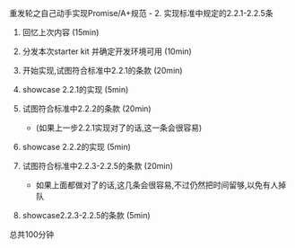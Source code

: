 重发轮之自己动手实现Promise/A+规范 - 2. 实现标准中规定的2.2.1-2.2.5条

1. 回忆上次内容 (15min)

2. 分发本次starter kit 并确定开发环境可用 (10min)

3. 开始实现,试图符合标准中2.2.1的条款 (20min)

4. showcase 2.2.1的实现 (5min)

5. 试图符合标准中2.2.2的条款 (20min)
    * (如果上一步2.2.1实现对了的话,这一条会很容易)
   
6. showcase 2.2.2的实现 (5min)

7. 试图符合标准中2.2.3-2.2.5的条款 (20min)
    * 如果上面都做对了的话,这几条会很容易,不过仍然把时间留够,以免有人掉队

8. showcase2.2.3-2.2.5的条款 (5min)

总共100分钟